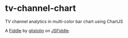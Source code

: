 # tv-channel-chart
TV channel analytics in multi-color bar chart using ChartJS

A [Fiddle](http://jsfiddle.net/glistolin/4otuze53/) by [glistolin](http://jsfiddle.net/user/glistolin) on [JSFiddle](http://jsfiddle.net).
